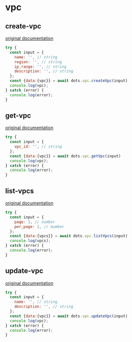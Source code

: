 # vpc

## create-vpc
[original documentation](https://developers.digitalocean.com/documentation/v2/#create-a-new-vpc)
```javascript
try {
  const input = {
    name: '', // string
    region: '', // string
    ip_range: '', // string
    description: '', // string
  };
  const {data:{vpc}} = await dots.vpc.createVpc(input)
  console.log(vpc);
} catch (error) {
  console.log(error);
}
```

## get-vpc
[original documentation](https://developers.digitalocean.com/documentation/v2/#retrieve-an-existing-vpc)
```javascript
try {
  const input = {
    vpc_id: '', // string
  };
  const {data:{vpc}} = await dots.vpc.getVpc(input)
  console.log(vpc);
} catch (error) {
  console.log(error);
}
```

## list-vpcs
[original documentation](https://developers.digitalocean.com/documentation/v2/#list-all-vpcs)
```javascript
try {
  const input = {
    page: 1, // number
    per_page: 1, // mumber
  };
  const {data:{vpcs}} = await dots.vpc.listVpcs(input)
  console.log(vpcs);
} catch (error) {
  console.log(error);
}
```

## update-vpc
[original documentation](https://developers.digitalocean.com/documentation/v2/#update-a-vpc)
```javascript
try {
  const input = {
    name: '', // string
    description: '', // string
  };
  const {data:{vpc}} = await dots.vpc.updateVpc(input)
  console.log(vpc);
} catch (error) {
  console.log(error);
}
```
